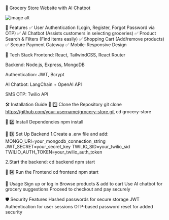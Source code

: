 🛒 Grocery Store Website with AI Chatbot

![image alt]([image_url](https://github.com/riyasah0963/Computer2003/blob/5545b625d5479a4bf5d8b43abb9111f80035f123/Screenshot.jpg))


🚀 Features
✅ User Authentication (Login, Register, Forgot Password via OTP)
✅ AI Chatbot (Assists customers in selecting groceries)
✅ Product Search & Filters (Find items easily)
✅ Shopping Cart (Add/remove products)
✅ Secure Payment Gateway
✅ Mobile-Responsive Design

📌 Tech Stack
Frontend: React, TailwindCSS, React Router

Backend: Node.js, Express, MongoDB

Authentication: JWT, Bcrypt

AI Chatbot: LangChain + OpenAI API

SMS OTP: Twilio API

🛠️ Installation Guide
🔹 1️⃣ Clone the Repository
git clone https://github.com/your-username/grocery-store.git
cd grocery-store

🔹 2️⃣ Install Dependencies
npm install

🔹 3️⃣ Set Up Backend
1.Create a .env file and add:
MONGO_URI=your_mongodb_connection_string
JWT_SECRET=your_secret_key
TWILIO_SID=your_twilio_sid
TWILIO_AUTH_TOKEN=your_twilio_auth_token

2.Start the backend:
cd backend
npm start

🔹 4️⃣ Run the Frontend
cd frontend
npm start

🎯 Usage
Sign up or log in
Browse products & add to cart
Use AI chatbot for grocery suggestions
Proceed to checkout and pay securely

🛡️ Security Features
Hashed passwords for secure storage
JWT Authentication for user sessions
OTP-based password reset for added security

